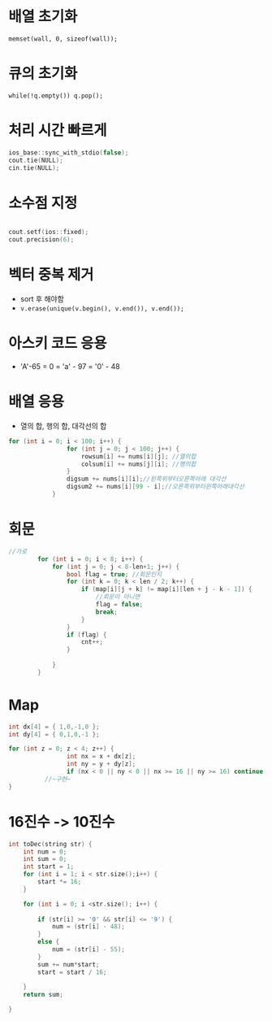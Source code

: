 # 배열 초기화

`memset(wall, 0, sizeof(wall));`

# 큐의 초기화

`while(!q.empty()) q.pop();`

# 처리 시간 빠르게

```cpp
ios_base::sync_with_stdio(false);
cout.tie(NULL);
cin.tie(NULL);
```

# 소수점 지정

```cpp

cout.setf(ios::fixed);
cout.precision(6);
```

# 벡터 중복 제거

- sort 후 해야함
- `v.erase(unique(v.begin(), v.end()), v.end());`

# 아스키 코드 응용

- 'A'-65 = 0 = 'a' - 97 = '0' - 48

# 배열 응용

- 열의 합, 행의 합, 대각선의 합

```cpp
for (int i = 0; i < 100; i++) {
    			for (int j = 0; j < 100; j++) {
    				rowsum[i] += nums[i][j]; //열의합
    				colsum[i] += nums[j][i]; //행의합
    			}
    			digsum += nums[i][i];//왼쪽위부터오른쪽아래 대각선
    			digsum2 += nums[i][99 - i];//오른쪽위부터왼쪽아래대각선
    		}
```

# 회문

```cpp
//가로
		for (int i = 0; i < 8; i++) {
			for (int j = 0; j < 8-len+1; j++) {
				bool flag = true; //회문인지
				for (int k = 0; k < len / 2; k++) {
					if (map[i][j + k] != map[i][len + j - k - 1]) {
						//회문이 아니면
						flag = false;
						break;
					}
				}
				if (flag) {
					cnt++;
				}
				
			}
		}
```

# Map

```cpp
int dx[4] = { 1,0,-1,0 };
int dy[4] = { 0,1,0,-1 };

for (int z = 0; z < 4; z++) {
    			int nx = x + dx[z];
    			int ny = y + dy[z];
    			if (nx < 0 || ny < 0 || nx >= 16 || ny >= 16) continue;
          //~구현~
}
```

# 16진수 -> 10진수
```cpp
int toDec(string str) {
	int num = 0;
	int sum = 0;
	int start = 1;
	for (int i = 1; i < str.size();i++) {
		start *= 16;
	}

	for (int i = 0; i <str.size(); i++) {
		
		if (str[i] >= '0' && str[i] <= '9') {
			num = (str[i] - 48);
		}
		else {
			num = (str[i] - 55);
		}
		sum += num*start;
		start = start / 16;
		
	}
	return sum;

}
```
